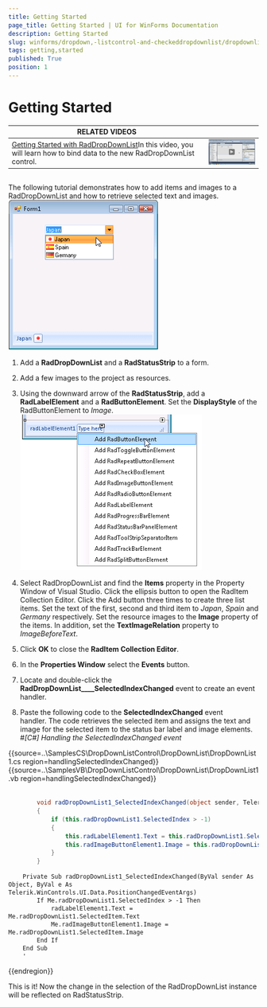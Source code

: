 ```yaml
---
title: Getting Started
page_title: Getting Started | UI for WinForms Documentation
description: Getting Started
slug: winforms/dropdown,-listcontrol-and-checkeddropdownlist/dropdownlist/getting-started
tags: getting,started
published: True
position: 1
---
```


# Getting Started




| RELATED VIDEOS |  |
| ------ | ------ |
|[Getting Started with RadDropDownList](http://tv.telerik.com/watch/winforms/getting-started-with-raddropdownlist)In this video, you will learn how to bind data to the new RadDropDownList control.|![dropdown-and-listcontrol-dropdownlist-getting-started 003](images/dropdown-and-listcontrol-dropdownlist-getting-started003.png)|

## 

The following tutorial demonstrates how to add items and images to a RadDropDownList and how to retrieve selected text and images.![dropdown-and-listcontrol-dropdownlist-getting-started 001](images/dropdown-and-listcontrol-dropdownlist-getting-started001.png)

1. Add a __RadDropDownList__ and a __RadStatusStrip__ to a form.
            

1. Add a few images to the project as resources.

1. Using the downward arrow of the __RadStatusStrip__, add a __RadLabelElement__ and a 
              __RadButtonElement__. Set the __DisplayStyle__ of the RadButtonElement to 
              *Image*.
            ![dropdown-and-listcontrol-dropdownlist-getting-started 002](images/dropdown-and-listcontrol-dropdownlist-getting-started002.png)

1. Select RadDropDownList and find the __Items__ property in the Property Window of Visual Studio. Click the 
              ellipsis button to open the RadItem Collection Editor. Click the Add button three times to create three list items. Set the text 
              of the first, second and third item to *Japan*, *Spain* and 
              *Germany* respectively. Set the resource images to the __Image__ property of 
              the items. In addition, set the __TextImageRelation__ property to *ImageBeforeText*.
            

1. Click __OK__ to close the __RadItem Collection Editor__.
            

1. In the __Properties Window__ select the __Events__ button.
            

1. Locate and double-click the __RadDropDownList____SelectedIndexChanged__ event to create an event handler.
            

1. Paste the following code to the __SelectedIndexChanged__ event handler. The code retrieves the selected item and 
              assigns the text and image for the selected item to the status bar label and image elements.
            #_[C#] Handling the SelectedIndexChanged event_

	



{{source=..\SamplesCS\DropDownListControl\DropDownList\DropDownList1.cs region=handlingSelectedIndexChanged}} 
{{source=..\SamplesVB\DropDownListControl\DropDownList\DropDownList1.vb region=handlingSelectedIndexChanged}} 

````C#
            
        void radDropDownList1_SelectedIndexChanged(object sender, Telerik.WinControls.UI.Data.PositionChangedEventArgs e)
        {
            if (this.radDropDownList1.SelectedIndex > -1)
            {
                this.radLabelElement1.Text = this.radDropDownList1.SelectedItem.Text;
                this.radImageButtonElement1.Image = this.radDropDownList1.SelectedItem.Image;
            }
        }
````
````VB.NET
    Private Sub radDropDownList1_SelectedIndexChanged(ByVal sender As Object, ByVal e As Telerik.WinControls.UI.Data.PositionChangedEventArgs)
        If Me.radDropDownList1.SelectedIndex > -1 Then
            radLabelElement1.Text = Me.radDropDownList1.SelectedItem.Text
            Me.radImageButtonElement1.Image = Me.radDropDownList1.SelectedItem.Image
        End If
    End Sub
    '
````

{{endregion}} 




This is it! Now the change in the selection of the RadDropDownList instance will be reflected on RadStatusStrip.
